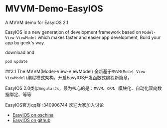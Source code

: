 MVVM-Demo-EasyIOS
===================

A MVVM demo for EasyIOS 2.1

EasyIOS is a new generation of development framework based on `Model-View-ViewModel` which makes faster and easier app development, Build your app by geek's way.

download and 

	pod update

##2.1 The MVVM(Model-View-ViewModel)
全新基于`MVVM(Model-View-ViewModel)`编程模式架构，开启EasyIOS开发函数式编程新篇章。

EasyIOS 2.0类似`AngularJs`，最为核心的是：`MVVM`、`ORM`、模块化、自动化双向数据绑定、等等

EasyIOS官方qq群 :340906744 欢迎大家加入讨论

* [EasyIOS on oschina ](http://git.oschina.net/zhuchaowe/EasyIOS)
* [EasyIOS on github ](https://github.com/zhuchaowe/EasyIOS)

